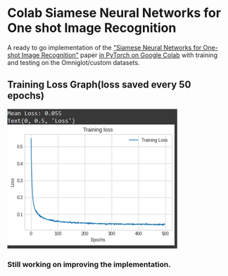 # Colab Siamese Neural Networks for One shot Image Recognition
A ready to go implementation of the ["Siamese Neural Networks for One-shot Image Recognition"](https://www.cs.cmu.edu/~rsalakhu/papers/oneshot1.pdf) paper [in PyTorch on Google Colab](https://colab.research.google.com/drive/1H0qO0xUbqAMcoNEevAALKv1vqchFRfWh?usp=sharing) with training and testing on the Omniglot/custom datasets.

## Training Loss Graph(loss saved every 50 epochs)

![Screenshot](omniglot_loss_new.PNG)

### Still working on improving the implementation.
